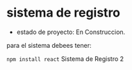 <h1>sistema de registro</h1>

- estado de proyecto: En Construccion.

para el sistema debees tener:

```npm install react```
Sistema de Registro 2
